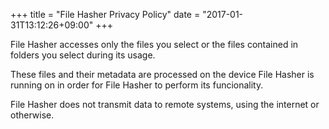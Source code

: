 +++
title = "File Hasher Privacy Policy"
date = "2017-01-31T13:12:26+09:00"
+++

File Hasher accesses only the files you select or the files contained in folders you select during its usage.

These files and their metadata are processed on the device File Hasher is running on in order for File Hasher to perform its funcionality.

File Hasher does not transmit data to remote systems, using the internet or otherwise.